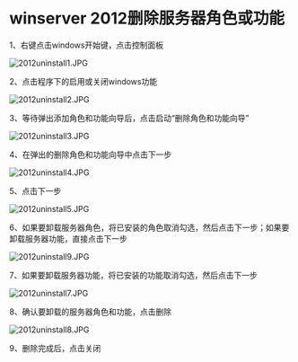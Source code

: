 # winserver 2012删除服务器角色或功能

1、右键点击windows开始键，点击控制面板

![2012uninstall1.JPG](https://img1.jcloudcs.com/cms/5e352bcf-712f-4654-8596-0d63d0a5e5f620180214205743.JPG)

2、点击程序下的启用或关闭windows功能

![2012uninstall2.JPG](https://img1.jcloudcs.com/cms/51ca06b4-bd29-49ef-b630-0027d36330fb20180214205839.JPG)

3、等待弹出添加角色和功能向导后，点击启动“删除角色和功能向导”

![2012uninstall3.JPG](https://img1.jcloudcs.com/cms/1a2baf2f-826c-4451-8e96-fe278c86c50620180214205939.JPG)

4、在弹出的删除角色和功能向导中点击下一步

![2012uninstall4.JPG](https://img1.jcloudcs.com/cms/3984c9ef-24ff-4609-828c-39b9d9c2683320180214211116.JPG)

5、点击下一步

![2012uninstall5.JPG](https://img1.jcloudcs.com/cms/e2004367-9591-4f5b-a82e-2f232beca34620180214211617.JPG)

6、如果要卸载服务器角色，将已安装的角色取消勾选，然后点击下一步；如果要卸载服务器功能，直接点击下一步

![2012uninstall9.JPG](https://img1.jcloudcs.com/cms/5a9e51c9-9247-472f-a68d-2f44e075f73f20180214212234.JPG)

7、如果要卸载服务器功能，将已安装的功能取消勾选，然后点击下一步

![2012uninstall7.JPG](https://img1.jcloudcs.com/cms/43c9e9b7-c920-45c0-b42d-a76439f4cf0020180214212517.JPG)

8、确认要卸载的服务器角色和功能，点击删除

![2012uninstall8.JPG](https://img1.jcloudcs.com/cms/88bec764-61d4-4bae-9e96-9a8b303e1c5120180214212558.JPG)

9、删除完成后，点击关闭